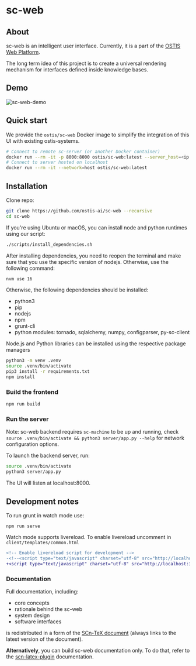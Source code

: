 # sc-web

## About

sc-web is an intelligent user interface. Currently, it is a part of the [OSTIS Web Platform](https://github.com/ostis-ai/ostis-web-platform).

The long term idea of this project is to create a universal rendering mechanism for interfaces defined inside knowledge bases.

## Demo

![sc-web-demo](docs/images/sc-web-demo.gif)

## Quick start

We provide the `ostis/sc-web` Docker image to simplify the integration of this UI with existing ostis-systems.

```sh
# Connect to remote sc-server (or another Docker container)
docker run --rm -it -p 8000:8000 ostis/sc-web:latest --server_host=<ip or hostname>
# Connect to server hosted on localhost
docker run --rm -it --network=host ostis/sc-web:latest
```

## Installation

Clone repo:

```sh
git clone https://github.com/ostis-ai/sc-web --recursive
cd sc-web
```

If you're using Ubuntu or macOS, you can install node and python runtimes using our script:

```sh
./scripts/install_dependencies.sh
```

After installing dependencies, you need to reopen the terminal and make sure that you use the specific version of nodejs. Otherwise, use the following command:

```sh
nvm use 16
```

Otherwise, the following dependencies should be installed:

- python3
- pip
- nodejs
- npm
- grunt-cli
- python modules: tornado, sqlalchemy, numpy, configparser, py-sc-client

Node.js and Python libraries can be installed using the respective package managers

```sh
python3 -m venv .venv
source .venv/bin/activate
pip3 install -r requirements.txt
npm install
```

### Build the frontend

```sh
npm run build
```

### Run the server

Note: sc-web backend requires `sc-machine` to be up and running, check `source .venv/bin/activate && python3 server/app.py --help` for network configuration options.

To launch the backend server, run:

```sh
source .venv/bin/activate
python3 server/app.py
```

The UI will listen at localhost:8000.

## Development notes

To run grunt in watch mode use:

```shell
npm run serve
```

Watch mode supports livereload. To enable livereload uncomment in `client/templates/common.html`

```diff
<!-- Enable livereload script for development -->
-<!--<script type="text/javascript" charset="utf-8" src="http://localhost:35729/livereload.js"></script>-->
+<script type="text/javascript" charset="utf-8" src="http://localhost:35729/livereload.js"></script>
```

### Documentation

Full documentation, including:

- core concepts
- rationale behind the sc-web
- system design
- software interfaces

is redistributed in a form of the [SCn-TeX document](https://github.com/ostis-ai/ostis-web-platform/blob/develop/docs/main.pdf) (always links to the latest version of the document).

**Alternatively**, you can build sc-web documentation only. To do that, refer to the [scn-latex-plugin](https://github.com/ostis-ai/scn-latex-plugin) documentation.
